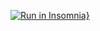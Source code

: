 [![Run in Insomnia}](https://insomnia.rest/images/run.svg)](https://insomnia.rest/run/?label=LaVie&uri=https%3A%2F%2Fraw.githubusercontent.com%2FNeryVictor%2FtestFiles%2Fmain%2FinsomniaButton)
